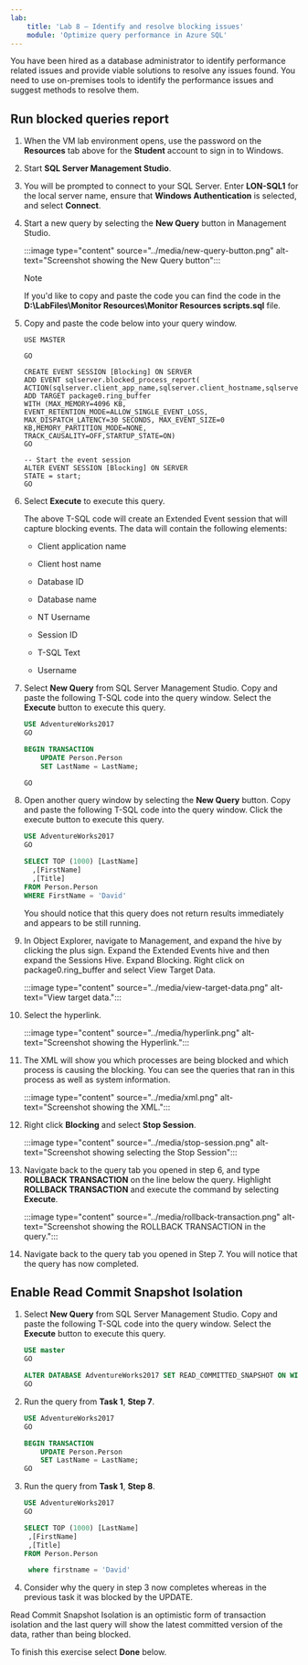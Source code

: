 ```yaml
---
lab:
    title: 'Lab 8 – Identify and resolve blocking issues'
    module: 'Optimize query performance in Azure SQL'
---
```


You have been hired as a database administrator to identify performance related issues and provide viable solutions to resolve any issues found. You need to use on-premises tools to identify the performance issues and suggest methods to resolve them.

## Run blocked queries report

1. When the VM lab environment opens, use the password on the **Resources** tab above for the **Student** account to sign in to Windows.
1. Start **SQL Server Management Studio**.
1. You will be prompted to connect to your SQL Server. Enter **LON-SQL1** for the local server name, ensure that **Windows Authentication** is selected, and select **Connect**.
1. Start a new query by selecting the **New Query** button in Management Studio.

    :::image type="content" source="../media/new-query-button.png" alt-text="Screenshot showing the New Query button":::

    > [!NOTE]
    > If you'd like to copy and paste the code you can find the code in the **D:\LabFiles\Monitor Resources\Monitor Resources scripts.sql** file.

1. Copy and paste the code below into your query window.

    ```tsql
    USE MASTER

    GO

    CREATE EVENT SESSION [Blocking] ON SERVER 
    ADD EVENT sqlserver.blocked_process_report(
    ACTION(sqlserver.client_app_name,sqlserver.client_hostname,sqlserver.database_id,sqlserver.database_name,sqlserver.nt_username,sqlserver.session_id,sqlserver.sql_text,sqlserver.username))
    ADD TARGET package0.ring_buffer
    WITH (MAX_MEMORY=4096 KB, EVENT_RETENTION_MODE=ALLOW_SINGLE_EVENT_LOSS, MAX_DISPATCH_LATENCY=30 SECONDS, MAX_EVENT_SIZE=0 KB,MEMORY_PARTITION_MODE=NONE, TRACK_CAUSALITY=OFF,STARTUP_STATE=ON)
    GO

    -- Start the event session 
    ALTER EVENT SESSION [Blocking] ON SERVER 
    STATE = start; 
    GO
    ```

1. Select **Execute** to execute this query.

    The above T-SQL code will create an Extended Event session that will capture blocking events. The data will contain the following elements:

    - Client application name

    - Client host name

    - Database ID

    - Database name

    - NT Username

    - Session ID

    - T-SQL Text

    - Username

1. Select **New Query** from SQL Server Management Studio. Copy and paste the following T-SQL code into the query window. Select the **Execute** button to execute this query.

    ```sql
    USE AdventureWorks2017
    GO

    BEGIN TRANSACTION
        UPDATE Person.Person 
        SET LastName = LastName;

    GO
    ```

1. Open another query window by selecting the **New Query** button. Copy and paste the following T-SQL code into the query window. Click the execute button to execute this query.

    ```sql
    USE AdventureWorks2017
    GO

    SELECT TOP (1000) [LastName]
      ,[FirstName]
      ,[Title]
    FROM Person.Person
    WHERE FirstName = 'David'
    ```

    You should notice that this query does not return results immediately and appears to be still running.

1. In Object Explorer, navigate to Management, and expand the hive by clicking the plus sign. Expand the Extended Events hive and then expand the Sessions Hive. Expand  Blocking. Right click on package0.ring_buffer and select View Target Data.

    :::image type="content" source="../media/view-target-data.png" alt-text="View target data.":::

1. Select the hyperlink.

    :::image type="content" source="../media/hyperlink.png" alt-text="Screenshot showing the Hyperlink.":::

1. The XML will show you which processes are being blocked and which process is causing the blocking. You can see the queries that ran in this process as well as system information. 

    :::image type="content" source="../media/xml.png" alt-text="Screenshot showing the XML.":::

1. Right click **Blocking** and select **Stop Session**.

    :::image type="content" source="../media/stop-session.png" alt-text="Screenshot showing selecting the Stop Session":::

1. Navigate back to the query tab you opened in step 6, and type **ROLLBACK TRANSACTION** on the line below the query. Highlight **ROLLBACK TRANSACTION** and execute the command by selecting **Execute**.

    :::image type="content" source="../media/rollback-transaction.png" alt-text="Screenshot showing the ROLLBACK TRANSACTION in the query.":::

1. Navigate back to the query tab you opened in Step 7. You will notice that the query has now completed.

## Enable Read Commit Snapshot Isolation

1. Select **New Query** from SQL Server Management Studio. Copy and paste the following T-SQL code into the query window. Select the **Execute** button to execute this query.

    ```sql
    USE master
    GO
    
    ALTER DATABASE AdventureWorks2017 SET READ_COMMITTED_SNAPSHOT ON WITH ROLLBACK IMMEDIATE;
    GO
    ```

1. Run the query from **Task 1**, **Step 7**.

    ```sql
    USE AdventureWorks2017
    GO
    
    BEGIN TRANSACTION
        UPDATE Person.Person 
        SET LastName = LastName;
    GO
    ```

1. Run the query from **Task 1**, **Step 8**.

    ```sql
    USE AdventureWorks2017
    GO
    
    SELECT TOP (1000) [LastName]
     ,[FirstName]
     ,[Title]
    FROM Person.Person
    
     where firstname = 'David'
    ```

1. Consider why the query in step 3 now completes whereas in the previous task it was blocked by the UPDATE.

Read Commit Snapshot Isolation is an optimistic form of transaction isolation and the last query will show the latest committed version of the data, rather than being blocked.

To finish this exercise select **Done** below.
